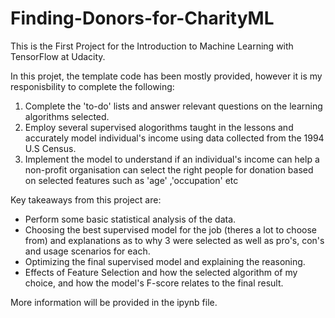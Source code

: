 # Finding-Donors-for-CharityML
This is the First Project for the Introduction to Machine Learning with TensorFlow at Udacity.

In this projet, the template code has been mostly provided, however it is my responisbility to complete the following:
1. Complete the 'to-do' lists and answer relevant questions on the learning algorithms selected.
2. Employ several supervised alogorithms taught in the lessons and accurately model individual's income using data collected from the 1994 U.S Census.
3. Implement the model to understand if an individual's income can help a non-profit organisation can select the right people for donation based on selected features such as 'age' ,'occupation' etc

Key takeaways from this project are:

- Perform some basic statistical analysis of the data.
- Choosing the best supervised model for the job (theres a lot to choose from) and explanations as to why 3 were selected as well as pro's, con's and usage scenarios for each.
- Optimizing the final supervised model and explaining the reasoning.
- Effects of Feature Selection and how the selected algorithm of my choice, and how the model's F-score relates to the final result.


More information will be provided in the ipynb file.
